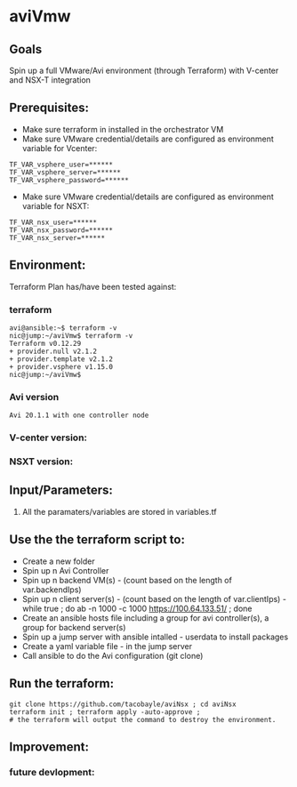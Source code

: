 # aviVmw

## Goals
Spin up a full VMware/Avi environment (through Terraform) with V-center and NSX-T integration

## Prerequisites:
- Make sure terraform in installed in the orchestrator VM
- Make sure VMware credential/details are configured as environment variable for Vcenter:
```
TF_VAR_vsphere_user=******
TF_VAR_vsphere_server=******
TF_VAR_vsphere_password=******
```
- Make sure VMware credential/details are configured as environment variable for NSXT:
```
TF_VAR_nsx_user=******
TF_VAR_nsx_password=******
TF_VAR_nsx_server=******
```

## Environment:

Terraform Plan has/have been tested against:

### terraform

```
avi@ansible:~$ terraform -v
nic@jump:~/aviVmw$ terraform -v
Terraform v0.12.29
+ provider.null v2.1.2
+ provider.template v2.1.2
+ provider.vsphere v1.15.0
nic@jump:~/aviVmw$
```

### Avi version

```
Avi 20.1.1 with one controller node
```

### V-center version:

### NSXT version:

## Input/Parameters:

1. All the paramaters/variables are stored in variables.tf

## Use the the terraform script to:
- Create a new folder
- Spin up n Avi Controller
- Spin up n backend VM(s) - (count based on the length of var.backendIps)
- Spin up n client server(s) - (count based on the length of var.clientIps) - while true ; do ab -n 1000 -c 1000 https://100.64.133.51/ ; done
- Create an ansible hosts file including a group for avi controller(s), a group for backend server(s)
- Spin up a jump server with ansible intalled - userdata to install packages
- Create a yaml variable file - in the jump server
- Call ansible to do the Avi configuration (git clone)

## Run the terraform:
```
git clone https://github.com/tacobayle/aviNsx ; cd aviNsx
terraform init ; terraform apply -auto-approve ;
# the terraform will output the command to destroy the environment.
```

## Improvement:

### future devlopment:
